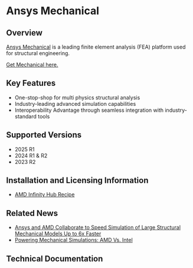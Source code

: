 # Ansys Mechanical

## Overview

[Ansys Mechanical](https://www.ansys.com/products/structures/ansys-mechanical) is a leading finite element analysis (FEA) platform used for structural engineering.

[Get Mechanical here.](https://www.ansys.com/products/structures/ansys-mechanical)

## Key Features
- One-stop-shop for multi physics structural analysis
- Industry-leading advanced simulation capabilities 
- Interoperability Advantage through seamless integration with industry-standard tools

## Supported Versions

- 2025 R1 
- 2024 R1 & R2
- 2023 R2

## Installation and Licensing Information
- [AMD Infinity Hub Recipe](https://github.com/amd/InfinityHub-CI/tree/main/ansys-mechanical)

## Related News

- [Ansys and AMD Collaborate to Speed Simulation of Large Structural Mechanical Models Up to 6x Faster](https://www.ansys.com/news-center/press-releases/8-24-22-ansys-and-amd-collaborate-to-speed-simulation-of-large-structural-mechanical-models-up-to-6x-faster)
- [Powering Mechanical Simulations: AMD Vs. Intel](https://semiengineering.com/powering-mechanical-simulations-amd-vs-intel)

## Technical Documentation

